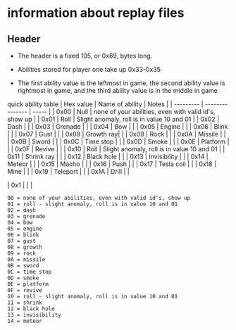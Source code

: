 # information about replay files

## Header

* The header is a fixed 105, or 0x69, bytes long.

* Abilities stored for player one take up 0x33-0x35
* The first ability value is the leftmost in game, the second ability value is rightmost in game, and the third ability value is in the middle in game

quick ability table
| Hex value | Name of ability | Notes |
| --------- | --------------- | ----- |
| 0x00 | Null | none of your abilities, even with valid id's, show up |
| 0x01 | Roll | Slight anomaly, roll is in value 10 and 01 |
| 0x02 | Dash | |
| 0x03 | Grenade | |
| 0x04 | Bow | |
| 0x05 | Engine | |
| 0x06 | Blink | |
| 0x07 | Gust | |
| 0x08 | Growth ray| |
| 0x09 | Rock | |
| 0x0A | Missile | |
| 0x0B | Sword | |
| 0x0C | Time stop | |
| 0x0D | Smoke | |
| 0x0E | Platform | |
| 0x0F | Revive | |
| 0x10 | Roll | Slight anomaly, roll is in value 10 and 01 |
| 0x11 | Shrink ray | |
| 0x12 | Black hole | |
| 0x13 | Invisibility | |
| 0x14 | Meteor | |
| 0x15 | Macho | |
| 0x16 | Push | |
| 0x17 | Tesla coil | |
| 0x18 | Mine | |
| 0x19 | Teleport | |
| 0x1A | Drill | |


| 0x1 | | |
```
00 = none of your abilities, even with valid id's, show up
01 = roll - slight anomaly, roll is in value 10 and 01
02 = dash
03 = grenade
04 = bow
05 = engine
06 = blink
07 = gust
08 = growth
09 = rock
0A = missile
0B = sword
0C = time stop
0D = smoke
0E = platform
0F = revive
10 = roll - slight anomaly, roll is in value 10 and 01
11 = shrink
12 = black hole
13 = invisibility
14 = meteor
```
